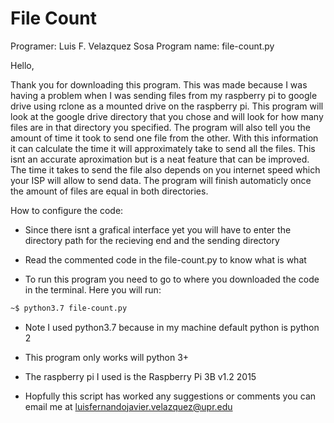 # File Count

Programer: Luis F. Velazquez Sosa
Program name: file-count.py

Hello,

Thank you for downloading this program. This was made because I 
was having a problem when I was sending files from my raspberry pi
to google drive using rclone as a mounted drive on the raspberry pi.
This program will look at the google drive directory that you chose
and will look for how many files are in that directory you specified.
The program will also tell you the amount of time it took to send
one file from the other. With this information it can calculate the 
time it will approximately take to send all the files. This isnt an 
accurate aproximation but is a neat feature that can be improved. 	
The time it takes to send the file also depends on you internet speed
which your ISP will allow to send data. The program will finish 
automaticly once the amount of files are equal in both directories. 


How to configure the code:

- Since there isnt a grafical interface yet you will have to enter
	the directory path for the recieving end and the sending directory
	
- Read the commented code in the file-count.py to know what is what
	
- To run this program you need to go to where you downloaded the code
	in the terminal. Here you will run:
```sh	
~$ python3.7 file-count.py
```
	
- Note I used python3.7 because in my machine default python is python 2
	
- This program only works will python 3+
	
- The raspberry pi I used is the Raspberry Pi 3B v1.2 2015
	
- Hopfully this script has worked any suggestions or comments you can 
	email me at luisfernandojavier.velazquez@upr.edu

